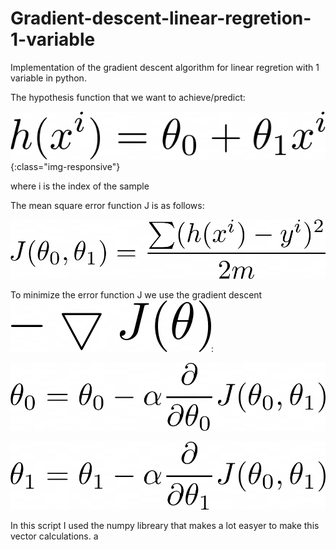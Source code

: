 # Gradient-descent-linear-regretion-1-variable

Implementation of the gradient descent algorithm for linear regretion with 1 variable in python.

The hypothesis function that we want to achieve/predict:


![eq1](https://github.com/HenriqueMedeiross/Gradient-descent-linear-regretion-1-variable/blob/master/eq1.png?raw=true){:class="img-responsive"}

where i is the index of the sample

The mean square error function J is as follows:

![eq2](https://github.com/HenriqueMedeiross/Gradient-descent-linear-regretion-1-variable/blob/master/eq2.png?raw=true)

To minimize the error function J we use the gradient descent ![eq3](https://github.com/HenriqueMedeiross/Gradient-descent-linear-regretion-1-variable/blob/master/eq3.png?raw=true):

![eq4](https://github.com/HenriqueMedeiross/Gradient-descent-linear-regretion-1-variable/blob/master/eq4.png?raw=true)

![eq5](https://github.com/HenriqueMedeiross/Gradient-descent-linear-regretion-1-variable/blob/master/eq5.png?raw=true)

In this script I used the numpy libreary that makes a lot easyer to make this vector calculations.
a
